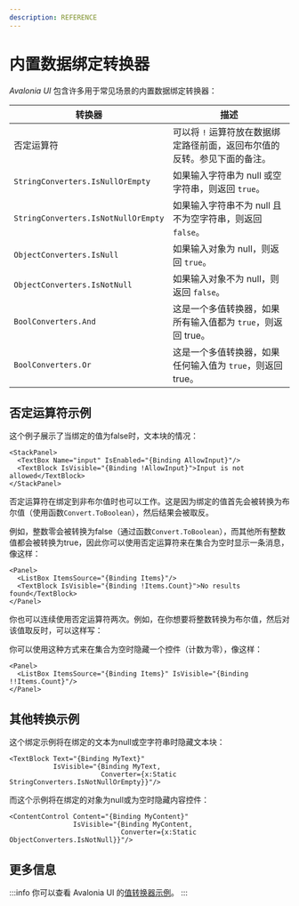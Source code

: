 ```yaml
---
description: REFERENCE
---
```


# 内置数据绑定转换器

_Avalonia UI_ 包含许多用于常见场景的内置数据绑定转换器：

| 转换器                                 | 描述                                      |
|-------------------------------------|-----------------------------------------|
| 否定运算符                               | 可以将 `!` 运算符放在数据绑定路径前面，返回布尔值的反转。参见下面的备注。 |
| `StringConverters.IsNullOrEmpty`    | 如果输入字符串为 null 或空字符串，则返回 `true`。         |
| `StringConverters.IsNotNullOrEmpty` | 如果输入字符串不为 null 且不为空字符串，则返回 `false`。     |
| `ObjectConverters.IsNull`           | 如果输入对象为 null，则返回 `true`。                |
| `ObjectConverters.IsNotNull`        | 如果输入对象不为 null，则返回 `false`。              |
| `BoolConverters.And`                | 这是一个多值转换器，如果所有输入值都为 `true`，则返回 true。    |
| `BoolConverters.Or`                 | 这是一个多值转换器，如果任何输入值为 `true`，则返回 true。     |

## 否定运算符示例

这个例子展示了当绑定的值为false时，文本块的情况：

```markup
<StackPanel>
  <TextBox Name="input" IsEnabled="{Binding AllowInput}"/>
  <TextBlock IsVisible="{Binding !AllowInput}">Input is not allowed</TextBlock>
</StackPanel>
```

否定运算符在绑定到非布尔值时也可以工作。这是因为绑定的值首先会被转换为布尔值（使用函数`Convert.ToBoolean`），然后结果会被取反。

例如，整数零会被转换为false（通过函数`Convert.ToBoolean`），而其他所有整数值都会被转换为true，因此你可以使用否定运算符来在集合为空时显示一条消息，像这样：

```markup
<Panel>
  <ListBox ItemsSource="{Binding Items}"/>
  <TextBlock IsVisible="{Binding !Items.Count}">No results found</TextBlock>
</Panel>
```

你也可以连续使用否定运算符两次。例如，在你想要将整数转换为布尔值，然后对该值取反时，可以这样写：

你可以使用这种方式来在集合为空时隐藏一个控件（计数为零），像这样：

```markup
<Panel>
  <ListBox ItemsSource="{Binding Items}" IsVisible="{Binding !!Items.Count}"/>
</Panel>
```

## 其他转换示例

这个绑定示例将在绑定的文本为null或空字符串时隐藏文本块：

```markup
<TextBlock Text="{Binding MyText}"
           IsVisible="{Binding MyText, 
                       Converter={x:Static StringConverters.IsNotNullOrEmpty}}"/>
```

而这个示例将在绑定的对象为null或为空时隐藏内容控件：

```markup
<ContentControl Content="{Binding MyContent}"
                IsVisible="{Binding MyContent, 
                            Converter={x:Static ObjectConverters.IsNotNull}}"/>
```

## 更多信息


:::info
你可以查看 Avalonia UI 的[值转换器示例](https://github.com/AvaloniaUI/Avalonia.Samples/tree/main/src/Avalonia.Samples/MVVM/ValueConversionSample)。
:::
